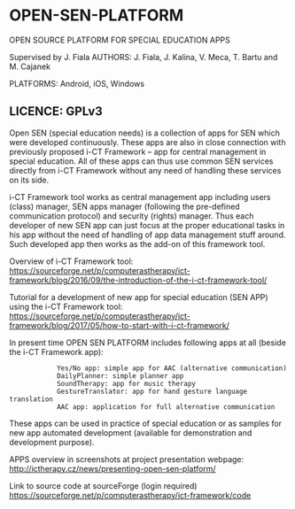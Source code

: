 # OPEN-SEN-PLATFORM
OPEN SOURCE PLATFORM FOR SPECIAL EDUCATION APPS

Supervised by J. Fiala
AUTHORS: J. Fiala, J. Kalina, V. Meca, T. Bartu and M. Cajanek

PLATFORMS: Android, iOS, Windows

LICENCE: GPLv3
----------------------------------------------------------------------------------------------------------------------------------

Open SEN (special education needs) is a collection of apps for SEN which were developed continuously. These apps are also in close connection with previously proposed i-CT Framework – app for central management in special education. All of these apps can thus use common SEN services directly from i-CT Framework without any need of handling these services on its side. 

i-CT Framework tool works as central management app including users (class) manager, SEN apps manager (following the pre-defined communication protocol) and security (rights) manager. Thus each developer of new SEN app can just focus at the proper educational tasks in his app without the need of handling of app data management stuff around. Such developed app then works as the add-on of this framework tool.

Overview of i-CT Framework tool:
https://sourceforge.net/p/computerastherapy/ict-framework/blog/2016/09/the-introduction-of-the-i-ct-framework-tool/

Tutorial for a development of new app for special education (SEN APP) using the i-CT Framework tool:
https://sourceforge.net/p/computerastherapy/ict-framework/blog/2017/05/how-to-start-with-i-ct-framework/

In present time OPEN SEN PLATFORM includes following apps  at all (beside the i-CT Framework app):

                Yes/No app: simple app for AAC (alternative communication)
                DailyPlanner: simple planner app
                SoundTherapy: app for music therapy
                GestureTranslator: app for hand gesture language translation
                AAC app: application for full alternative communication

These apps can be used in practice of special education or as samples for new app automated development (available for demonstration and development purpose).

APPS overview in screenshots at project presentation webpage:
http://ictherapy.cz/news/presenting-open-sen-platform/

Link to source code at sourceForge (login required)
https://sourceforge.net/p/computerastherapy/ict-framework/code

